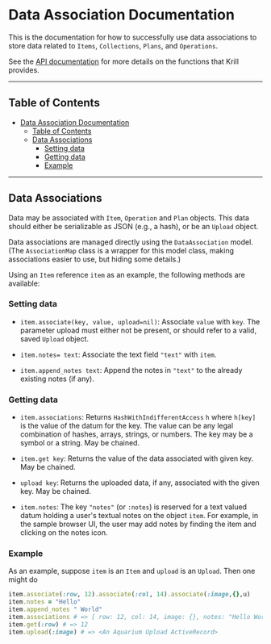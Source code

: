 
# Data Association Documentation

This is the documentation for how to successfully use data associations to store data related to `Items`, `Collections`, `Plans`, and `Operations`.

See the [API documentation](http://klavinslab.org/aquarium/api/) for more details on the functions that Krill provides.

---

## Table of Contents

<!-- TOC -->

- [Data Association Documentation](#dataassociationdocumentation)
    - [Table of Contents](#tableofcontents)
    - [Data Associations](#dataassociations)
        - [Setting data](#settingdata)
        - [Getting data](#gettingdata)
        - [Example](#example)

<!-- /TOC -->

---

## Data Associations

Data may be associated with `Item`, `Operation` and `Plan` objects.
This data should either be serializable as JSON (e.g., a hash), or be an `Upload` object.

Data associations are managed directly using the `DataAssociation` model.
(The `AssociationMap` class is a wrapper for this model class, making associations easier to use, but hiding some details.)

Using an `Item` reference `item` as an example, the following methods are available:

### Setting data

- `item.associate(key, value, upload=nil)`:
  Associate `value` with `key`.
  The parameter upload must either not be present, or should refer to a valid, saved `Upload` object.

- `item.notes= text`: Associate the text field `"text"` with `item`.

- `item.append_notes text`: Append the notes in `"text"` to the already existing notes (if any).

### Getting data

- `item.associations`:
  Returns `HashWithIndifferentAccess` `h` where `h[key]` is the value of the datum for the key.
  The value can be any legal combination of hashes, arrays, strings, or numbers.
  The key may be a symbol or a string.
  May be chained.

- `item.get key`: Returns the value of the data associated with given key.
  May be chained.

- `upload key`: Returns the uploaded data, if any, associated with the given key.
  May be chained.

- `item.notes`: The key `"notes"` (or `:notes`) is reserved for a text valued datum holding a user's textual notes on the object `item`.
  For example, in the sample browser UI, the user may add notes by finding the item and clicking on the notes icon.

### Example

As an example, suppose `item` is an `Item` and `upload` is an `Upload`.
Then one might do

```ruby
item.associate(:row, 12).associate(:col, 14).associate(:image,{},u)
item.notes = "Hello"
item.append_notes " World"
item.associations # => [ row: 12, col: 14, image: {}, notes: "Hello World"]
item.get(:row) # => 12
item.upload(:image) # => <An Aquarium Upload ActiveRecord>
```
